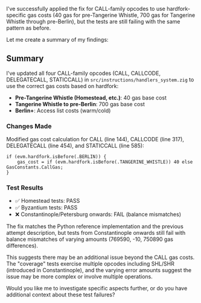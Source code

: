 I've successfully applied the fix for CALL-family opcodes to use hardfork-specific gas costs (40 gas for pre-Tangerine Whistle, 700 gas for Tangerine Whistle through pre-Berlin), but the tests are still failing with the same pattern as before. 

Let me create a summary of my findings:

## Summary

I've updated all four CALL-family opcodes (CALL, CALLCODE, DELEGATECALL, STATICCALL) in `src/instructions/handlers_system.zig` to use the correct gas costs based on hardfork:

- **Pre-Tangerine Whistle (Homestead, etc.)**: 40 gas base cost
- **Tangerine Whistle to pre-Berlin**: 700 gas base cost  
- **Berlin+**: Access list costs (warm/cold)

### Changes Made

Modified gas cost calculation for CALL (line 144), CALLCODE (line 317), DELEGATECALL (line 454), and STATICCALL (line 585):

```zig
if (evm.hardfork.isBefore(.BERLIN)) {
    gas_cost = if (evm.hardfork.isBefore(.TANGERINE_WHISTLE)) 40 else GasConstants.CallGas;
}
```

### Test Results

- ✅ Homestead tests: PASS
- ✅ Byzantium tests: PASS
- ❌ Constantinople/Petersburg onwards: FAIL (balance mismatches)

The fix matches the Python reference implementation and the previous attempt description, but tests from Constantinople onwards still fail with balance mismatches of varying amounts (769590, -10, 750890 gas differences).

This suggests there may be an additional issue beyond the CALL gas costs. The "coverage" tests exercise multiple opcodes including SHL/SHR (introduced in Constantinople), and the varying error amounts suggest the issue may be more complex or involve multiple operations.

Would you like me to investigate specific aspects further, or do you have additional context about these test failures?